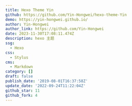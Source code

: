 ```yaml
---
title: Hexo Theme Yin
github: https://github.com/Yin-Hongwei/hexo-theme-Yin
demo: https://yin-hongwei.github.io/
author: Yin-Hongwei
author_link: https://github.com/Yin-Hongwei
date: 2023-11-30T17:08:11.474Z
description: hexo 主题
ssg:
  - Hexo
css:
  - Stylus
cms:
  - Markdown
category: []
draft: false
publish_date: '2019-08-01T16:37:58Z'
update_date: '2022-09-24T11:22:04Z'
github_star: 11
github_fork: 4
---
```

